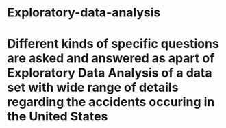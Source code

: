 # Exploratory-data-analysis
# Different kinds of specific questions are asked and answered as apart of Exploratory Data Analysis of a data set with wide range of details regarding the accidents occuring in the United States
